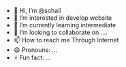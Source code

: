 - 👋 Hi, I’m @sohail
- 👀 I’m interested in develop website
- 🌱 I’m currently learning intermediate
- 💞️ I’m looking to collaborate on ....
- 📫 How to reach me Through Internet
- 😄 Pronouns: ...
- ⚡ Fun fact: ...

<!---
Yahhussain/Yahhussain is a ✨ special ✨ repository because its `README.md` (this file) appears on your GitHub profile.
You can click the Preview link to take a look at your changes.
--->
